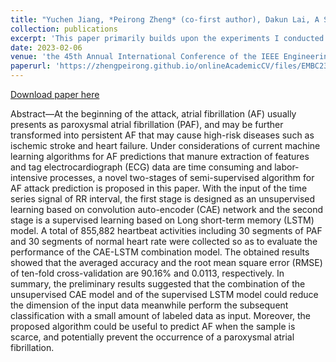 ```yaml
---
title: "Yuchen Jiang, *Peirong Zheng* (co-first author), Dakun Lai, A Semi-supervised Algorithm for Atrial Fibrillation Attack Prediction Using Convolution Auto-encoder of Time Series Signal."
collection: publications
excerpt: 'This paper primarily builds upon the experiments I conducted as part of my undergraduate research project, under the guidance of my supervisor, Dakun Lai. Additionally, the writing of this paper was mainly completed by Yuchen Jiang.'
date: 2023-02-06
venue: 'the 45th Annual International Conference of the IEEE Engineering in Medicine and Biology Society (EMBC)'
paperurl: 'https://zhengpeirong.github.io/onlineAcademicCV/files/EMBC23_0485_MS.pdf'
---
```

[Download paper here](https://zhengpeirong.github.io/onlineAcademicCV/files/EMBC23_0485_MS.pdf)

Abstract—At the beginning of the attack, atrial fibrillation
(AF) usually presents as paroxysmal atrial fibrillation (PAF),
and may be further transformed into persistent AF that may
cause high-risk diseases such as ischemic stroke and heart
failure. Under considerations of current machine learning
algorithms for AF predictions that manure extraction of
features and tag electrocardiograph (ECG) data are time
consuming and labor-intensive processes, a novel two-stages of
semi-supervised algorithm for AF attack prediction is proposed
in this paper. With the input of the time series signal of RR
interval, the first stage is designed as an unsupervised learning
based on convolution auto-encoder (CAE) network and the
second stage is a supervised learning based on Long short-term
memory (LSTM) model. A total of 855,882 heartbeat activities
including 30 segments of PAF and 30 segments of normal heart
rate were collected so as to evaluate the performance of the
CAE-LSTM combination model. The obtained results showed
that the averaged accuracy and the root mean square error
(RMSE) of ten-fold cross-validation are 90.16% and 0.0113,
respectively. In summary, the preliminary results suggested that
the combination of the unsupervised CAE model and of the
supervised LSTM model could reduce the dimension of the
input data meanwhile perform the subsequent classification
with a small amount of labeled data as input. Moreover, the
proposed algorithm could be useful to predict AF when the
sample is scarce, and potentially prevent the occurrence of a
paroxysmal atrial fibrillation.
